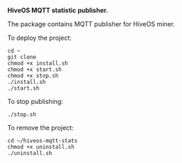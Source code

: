 **HiveOS MQTT statistic publisher.**

The package contains MQTT publisher for HiveOS miner.

To deploy the project:

```
cd ~
git clone 
chmod +x install.sh
chmod +x start.sh
chmod +x stop.sh
./install.sh
./start.sh
```

To stop publishing:
```
./stop.sh
```

To remove the project:
```
cd ~/hiveos-mqtt-stats
chmod +x uninstall.sh
./uninstall.sh
```
